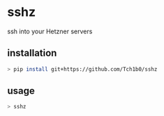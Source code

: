 # sshz

ssh into your Hetzner servers

## installation

```sh
> pip install git+https://github.com/Tch1b0/sshz
```

## usage

```sh
> sshz
```
